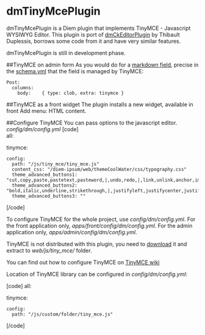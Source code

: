 dmTinyMcePlugin
===============

dmTinyMcePlugin is a Diem plugin that implements TinyMCE - Javascript WYSIWYG Editor.
This plugin is port of [dmCkEditorPlugin](http://diem-project.org/plugins/dmckeditorplugin "dmCkEditorPlugin") by Thibault Duplessis,
borrows some code from it and have very similar features.

dmTinyMcePlugin is still in development phase.

##TinyMCE on admin form
As you would do for a [markdown field](page:44#configuration-files:config-doctrine-schema-yml:markdown-field),
precise in the [schema.yml](page:44#configuration-files:config-doctrine-schema-yml)
that the field is managed by TinyMCE:

    Post:
      columns:
        body:    { type: clob, extra: tinymce }

##TinyMCE as a front widget
The plugin installs a new widget, available in front Add menu: HTML content.


##Configure TinyMCE
You can pass options to the javascript editor.
*config/dm/config.yml*
[code]  
all:

  tinymce:

    config:
      path: "/js/tiny_mce/tiny_mce.js"
      content_css: "/diem-ipsum/web/themeCoolWater/css/typography.css"
      theme_advanced_buttons1: "cut,copy,paste,pastetext,pasteword,|,undo,redo,|,link,unlink,anchor,image,media,|,fullscreen,code,cleanup,styleprops"
      theme_advanced_buttons2: "bold,italic,underline,strikethrough,|,justifyleft,justifycenter,justifyright,justifyfull,formatselect,bullist,numlist,outdent,indent"
      theme_advanced_buttons3: ""
      
[/code]

To configure TinyMCE for the whole project, use *config/dm/config.yml*.
For the front application only, *apps/front/config/dm/config.yml*.
For the admin application only, *apps/admin/config/dm/config.yml*.

TinyMCE is not distributed with this plugin, you need to [download](http://tinymce.moxiecode.com/download.php "download") it and extract to *web/js/tiny_mce/* folder.

You can find out how to configure TinyMCE on [TinyMCE wiki](http://wiki.moxiecode.com/index.php/TinyMCE:Configuration "TinyMCE wiki")

Location of TinyMCE library can be configured in *config/dm/config.yml*:

[code]
all:

  tinymce:
  
    config:
      path: "/js/custom/folder/tiny_mce.js"
 
[/code]
